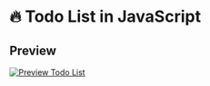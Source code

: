 # 🔥 Todo List in JavaScript

## Preview
<a href="https://media.giphy.com/media/vSxdQ8ibMm0I6fbowx/giphy.gif"><img src="https://media.giphy.com/media/vSxdQ8ibMm0I6fbowx/giphy.gif" title="Preview Todo List"/></a>
